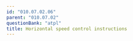 ```yaml
---
id: "010.07.02.06"
parent: "010.07.02"
questionBank: "atpl"
title: Horizontal speed control instructions
---
```

